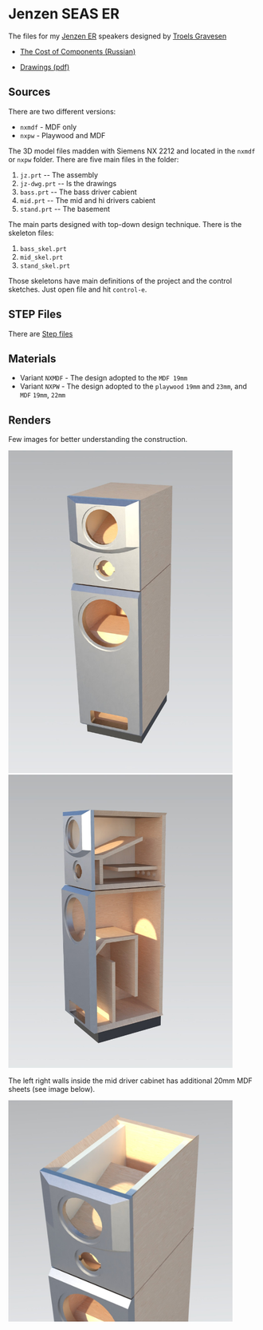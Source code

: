 # Jenzen SEAS ER

The files for my [Jenzen ER](http://www.troelsgravesen.dk/Jenzen-SEAS-ER.htm) speakers designed by [Troels Gravesen](http://www.troelsgravesen.dk/Diy_Loudspeaker_Projects.htm)

- [The Cost of Components (Russian)](https://docs.google.com/spreadsheets/d/e/2PACX-1vSB3FNFUVDHjRK6kU6tNd1HyQFS7vgX7NBvUzmXqsyFYa6fWkQUFsxqwkLvuTbK1k98puwC3UfetT3D/pubhtml?gid=0&single=true)

- [Drawings (pdf)](https://github.com/hww/jenzen-er/blob/main/nx/pdf/user_jz_dwg.pdf)

## Sources

There are two different versions:

- ```nxmdf``` - MDF only
- ```nxpw``` - Playwood and MDF

The 3D model files madden with Siemens NX 2212 and located in the ```nxmdf``` or ```nxpw``` folder. There are five main files in the folder:

1. ```jz.prt``` -- The assembly
2. ```jz-dwg.prt``` -- Is the drawings
3. ```bass.prt``` -- The bass driver cabient
4. ```mid.prt``` -- The mid and hi drivers cabient
5. ```stand.prt``` -- The basement 

The main parts designed with top-down design technique. There is the skeleton files:

1. ```bass_skel.prt``` 
2. ```mid_skel.prt```
3. ```stand_skel.prt```

Those skeletons have main definitions of the project and the control sketches. Just open file and hit ```control-e```.

## STEP Files

There are [Step files](nx/step)

## Materials

- Variant ```NXMDF``` - The design adopted to the ```MDF 19mm```  
- Variant ```NXPW``` - The design adopted to the ```playwood``` ```19mm``` and ```23mm```, and ```MDF``` ```19mm```, ```22mm``` 

## Renders

Few images for better understanding the construction.

<img src="nxpw/images/jz_01.jpg" width="450px">
<img src="nxpw/images/jz_02.jpg" width="450px">

The left right walls inside the mid driver cabinet has additional 20mm MDF sheets (see image below).

<img src="nxpw/images/jz_03.jpg" width="450px">
